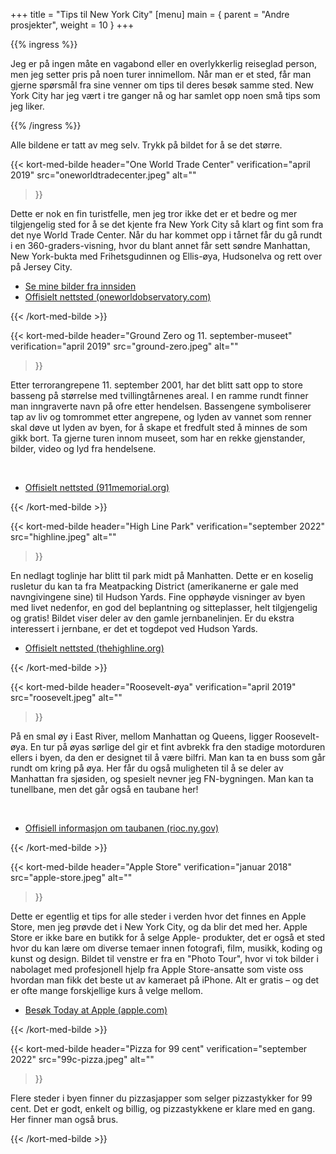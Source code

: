 +++
title = "Tips til New York City"
[menu]
main = { parent = "Andre prosjekter", weight = 10 }
+++

<!-- markdownlint-disable MD033 -->

{{% ingress %}}

Jeg er på ingen måte en vagabond eller en overlykkerlig reiseglad person, men jeg setter pris på
noen turer innimellom. Når man er et sted, får man gjerne spørsmål fra sine venner om tips
til deres besøk samme sted. New York City har jeg vært i tre ganger nå og har samlet opp noen
små tips som jeg liker.

{{% /ingress %}}

Alle bildene er tatt av meg selv. Trykk på bildet for å se det større.

<!-- One World Trade Center -->

{{< kort-med-bilde
 header="One World Trade Center"
 verification="april 2019"
 src="oneworldtradecenter.jpeg"
 alt=""
>}}

Dette er nok en fin turistfelle, men jeg tror ikke det er et bedre og mer tilgjengelig sted for å
se det kjente fra New York City så klart og fint som fra det nye World Trade Center. Når du har
kommet opp i tårnet får du gå rundt i en 360-graders-visning, hvor du blant annet får sett
søndre Manhattan, New York-bukta med Frihetsgudinnen og Ellis-øya, Hudsonelva og rett over på
Jersey City.
<br><ul>
<li><a href="../bilder-oneworldtradecenter" target="_blank">Se mine bilder fra innsiden</a></li>
<li><a href="https://www.oneworldobservatory.com" target="_blank">Offisielt nettsted (oneworldobservatory.com) <sup><i class="fas fa-external-link-alt"></i></sup></a></li>
</ul>

{{< /kort-med-bilde >}}

<!-- Ground Zero -->

{{< kort-med-bilde
 header="Ground Zero og 11. september-museet"
 verification="april 2019"
 src="ground-zero.jpeg"
 alt=""
>}}

Etter terrorangrepene 11. september 2001, har det blitt satt opp to store basseng på størrelse
med tvillingtårnenes areal. I en ramme rundt finner man inngraverte navn på ofre etter hendelsen.
Bassengene symboliserer tap av liv og tomrommet etter angrepene, og lyden av vannet som
renner skal døve ut lyden av byen, for å skape et fredfult sted å minnes de som gikk bort. Ta gjerne
turen innom museet, som har en rekke gjenstander, bilder, video og lyd fra hendelsene.

<br><ul>
<li><a href="https://www.911memorial.org" target="_blank">Offisielt nettsted (911memorial.org) <sup><i class="fas fa-external-link-alt"></i></sup></a></li>
</ul>

{{< /kort-med-bilde >}}

<!-- High Line Park -->

{{< kort-med-bilde
 header="High Line Park"
 verification="september 2022"
 src="highline.jpeg"
 alt=""
>}}

En nedlagt toglinje har blitt til park midt på Manhatten. Dette er en koselig rusletur du kan ta
fra Meatpacking District (amerikanerne er gale med navngivingene sine) til Hudson Yards.
Fine opphøyde visninger av byen med livet nedenfor, en god del beplantning og sitteplasser, helt
tilgjengelig og gratis! Bildet viser deler av den gamle jernbanelinjen. Er du ekstra interessert
i jernbane, er det et togdepot ved Hudson Yards.
<br><ul>
<li><a href="https://www.thehighline.org/" target="_blank">Offisielt nettsted (thehighline.org) <sup><i class="fas fa-external-link-alt"></i></sup></a></li>
</ul>

{{< /kort-med-bilde >}}

<!-- Roosevelt-øya -->

{{< kort-med-bilde
 header="Roosevelt-øya"
 verification="april 2019"
 src="roosevelt.jpeg"
 alt=""
>}}

På en smal øy i East River, mellom Manhattan og Queens, ligger Roosevelt-øya. En tur på øyas
sørlige del gir et fint avbrekk fra den stadige motorduren ellers i byen, da den er designet til å
være bilfri. Man kan ta en buss som går rundt om kring på øya. Her får du også muligheten til å se
deler av Manhattan fra sjøsiden, og spesielt nevner jeg FN-bygningen. Man kan ta tunellbane, men
det går også en taubane her!

<br><ul>
<li><a href="https://rioc.ny.gov/302/Tram/" target="_blank">Offisiell informasjon om taubanen (rioc.ny.gov) <sup><i class="fas fa-external-link-alt"></i></sup></a></li>
</ul>

{{< /kort-med-bilde >}}

<!-- Apple Store -->

{{< kort-med-bilde
 header="Apple Store"
 verification="januar 2018"
 src="apple-store.jpeg"
 alt=""
>}}

Dette er egentlig et tips for alle steder i verden hvor det finnes en Apple Store, men jeg prøvde
det i New York City, og da blir det med her. Apple Store er ikke bare en butikk for å selge Apple-
produkter, det er også et sted hvor du kan lære om diverse temaer innen fotografi, film, musikk,
koding og kunst og design. Bildet til venstre er fra en "Photo Tour", hvor vi tok bilder i nabolaget
med profesjonell hjelp fra Apple Store-ansatte som viste oss hvordan man fikk det beste ut av
kameraet på iPhone. Alt er gratis – og det er ofte mange forskjellige kurs å velge mellom.
<br><ul>
<li><a href="https://www.apple.com/today/" target="_blank">Besøk Today at Apple (apple.com) <sup><i class="fas fa-external-link-alt"></i></sup></a></li>
</ul>

{{< /kort-med-bilde >}}

<!-- 99c Pizza -->

{{< kort-med-bilde
 header="Pizza for 99 cent"
 verification="september 2022"
 src="99c-pizza.jpeg"
 alt=""
>}}

Flere steder i byen finner du pizzasjapper som selger pizzastykker for 99 cent. Det er godt,
enkelt og billig, og pizzastykkene er klare med en gang. Her finner man også brus.

{{< /kort-med-bilde >}}
